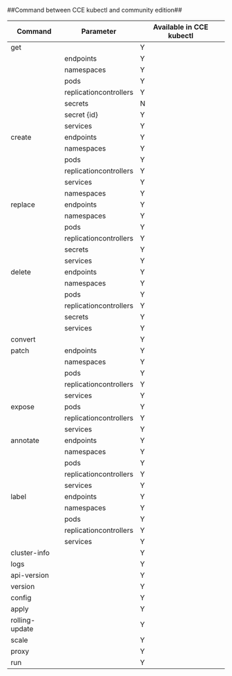##Command between CCE kubectl and community edition##

Command|Parameter|Available in CCE kubectl|
----- | ----- | ----- |
 get 	| | Y |
 		| endpoints | Y |
     	| namespaces | Y |  
     	| pods | Y |
     	| replicationcontrollers | Y |
     	| secrets | N |
     	| secret {id} | Y |
     	| services | Y |
create	|endpoints | Y |
	  	|namespaces | Y |
		|pods | Y |
		|replicationcontrollers | Y |
		|services | Y |
		|namespaces | Y |		
replace |	endpoints | Y |
		|namespaces | Y |	
		|pods | Y |
		|replicationcontrollers	| Y |
		|secrets | Y |
		|services | Y |	
delete	|endpoints | Y |
		|namespaces | Y |	
		|pods | Y |
		|replicationcontrollers	| Y |
		|secrets | Y |
		|services | Y |	
convert	|	| Y |
patch 	|endpoints	| Y |
		|namespaces| Y |	
		|pods	| Y |
		|replicationcontrollers	| Y |
		|services | Y |
expose  |pods	| Y |
		|replicationcontrollers	| Y |
		|services	| Y |
annotate|endpoints	| Y |
		|namespaces | Y |	
		|pods	| Y |
		|replicationcontrollers	| Y |
		|services	| Y |
label	|endpoints	| Y |
		|namespaces| Y |	
		|pods	| Y |
		|replicationcontrollers	| Y |
		|services	| Y |
cluster-info|	| Y |
logs	|| Y |
api-version|| Y |
version || Y |
config  || Y |
apply   || Y |
rolling-update || Y |
scale || Y |
proxy || Y |
run   || Y |
		
		
		

